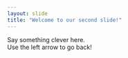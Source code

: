 ```yaml
---
layout: slide
title: "Welcome to our second slide!"
---
```

Say something clever here. <br>
Use the left arrow to go back!
